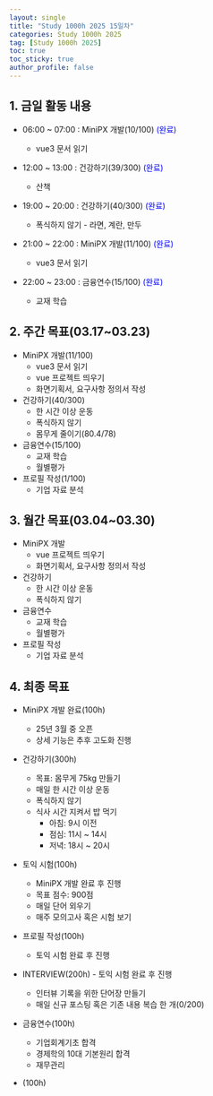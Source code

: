 ```yaml
---
layout: single
title: "Study 1000h 2025 15일차"
categories: Study 1000h 2025
tag: [Study 1000h 2025]
toc: true
toc_sticky: true
author_profile: false
---
```


## 1. 금일 활동 내용

* 06:00 ~ 07:00 : MiniPX 개발(10/100) <span style = "color:blue">(완료)</span>
  * vue3 문서 읽기
* 12:00 ~ 13:00 : 건강하기(39/300) <span style = "color:blue">(완료)</span>
  * 산책

* 19:00 ~ 20:00 : 건강하기(40/300) <span style = "color:blue">(완료)</span>
  * 폭식하지 않기 - 라면, 계란, 만두
* 21:00 ~ 22:00 : MiniPX 개발(11/100) <span style = "color:blue">(완료)</span>
  * vue3 문서 읽기
* 22:00 ~ 23:00 : 금융연수(15/100) <span style = "color:blue">(완료)</span>
  * 교재 학습




##  2. 주간 목표(03.17~03.23)

* MiniPX 개발(11/100)
  * vue3 문서 읽기
  * vue 프로젝트 띄우기
  * 화면기획서, 요구사항 정의서 작성
* 건강하기(40/300)
  * 한 시간 이상 운동
  * 폭식하지 않기
  * 몸무게 줄이기(80.4/78)
* 금융연수(15/100)
  * 교재 학습
  * 월별평가
* 프로필 작성(1/100)
  * 기업 자료 분석




## 3. 월간 목표(03.04~03.30)

* MiniPX 개발
  * vue 프로젝트 띄우기
  * 화면기획서, 요구사항 정의서 작성
* 건강하기
  * 한 시간 이상 운동
  * 폭식하지 않기
* 금융연수
  * 교재 학습
  * 월별평가
* 프로필 작성
  * 기업 자료 분석



## 4. 최종 목표

* MiniPX 개발 완료(100h)
  * 25년 3월 중 오픈
  * 상세 기능은 추후 고도화 진행


* 건강하기(300h)

  * 목표: 몸무게 75kg 만들기
  * 매일 한 시간 이상 운동
  * 폭식하지 않기
  * 식사 시간 지켜서 밥 먹기
    * 아침: 9시 이전
    * 점심: 11시 ~ 14시
    * 저녁: 18시 ~ 20시
* 토익 시험(100h)

  * MiniPX 개발 완료 후 진행
  * 목표 점수: 900점
  * 매일 단어 외우기
  * 매주 모의고사 혹은 시험 보기
* 프로필 작성(100h)

  * 토익 시험 완료 후 진행
* INTERVIEW(200h) - 토익 시험 완료 후 진행
  * 인터뷰 기록을 위한 단어장 만들기
  * 매일 신규 포스팅 혹은 기존 내용 복습 한 개(0/200)
* 금융연수(100h)
  * 기업회계기초 합격
  * 경제학의 10대 기본원리 합격
  * 재무관리
* (100h)

